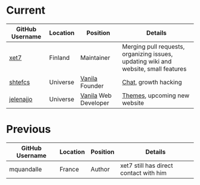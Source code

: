 # Current

GitHub Username | Location | Position | Details
------------ | ------------- | ------------ | ------------
[xet7](https://github.com/xet7) | Finland | Maintainer | Merging pull requests, organizing issues, updating wiki and website, small features
[shtefcs](https://github.com/shtefcs) | Universe | [Vanila](https://vanila.io) Founder | [Chat](https://chat.vanila.io/channel/wekan), growth hacking
[jelenajjo](https://github.com/jelenajjo) | Universe | [Vanila](https://vanila.io) Web Developer | [Themes](https://github.com/wekan/wekan/issues/781), upcoming new website

# Previous

GitHub Username | Location | Position | Details
------------ | ------------- | ------------ | ------------
mquandalle | France | Author | xet7 still has direct contact with him